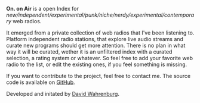 **On. on Air** is a open Index for _new/independent/experimental/punk/niche/nerdy/experimental/contemporary_ web radios.


It emerged from a private collection of web radios that I've been listening to.
Platform independent radio stations, that explore live audio streams and curate new programs should get more attention.
There is no plan in what way it will be curated, wether it is an unfiltered index with a curated selection, a rating
system or whatever.
So feel free to add your favorite web radio to the list, or edit the existing ones, if you feel something is missing.


If you want to contribute to the project, feel free to contact me. The source code is available
on [GitHub](https://www.github.com/schnavy/on-on-air).


Developed and initated by [David Wahrenburg](https://davidwahrenburg.de).
